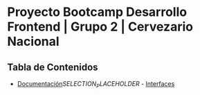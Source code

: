 # Proyecto Bootcamp Desarrollo Frontend | Grupo 2 | Cervezario Nacional


## Tabla de Contenidos

- [Documentación]()$SELECTION_PLACEHOLDER$  - [Interfaces](SERVICIOS.md)